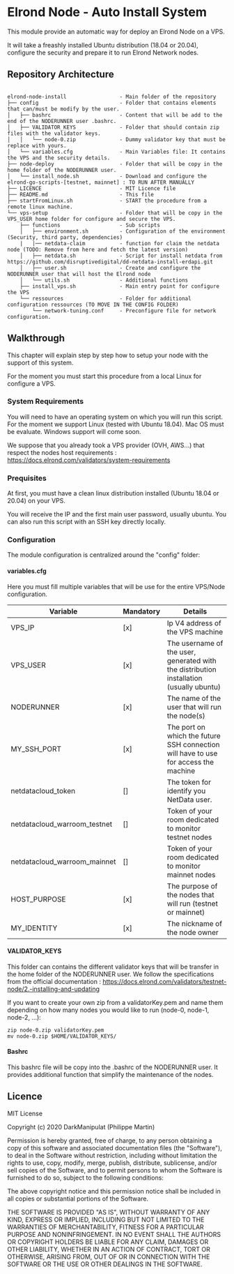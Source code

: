 
#	Elrond Node - Auto Install System

This module provide an automatic way for deploy an Elrond Node on a VPS.

It will take a freashly installed Ubuntu distribution (18.04 or 20.04), configure the security and prepare it to run Elrond Network nodes.

## Repository Architecture

```

elrond-node-install                 - Main folder of the repository
├── config                          - Folder that contains elements that can/must be modify by the user.
│   ├── bashrc                      - Content that will be add to the end of the NODERUNNER user .bashrc.
│   ├── VALIDATOR_KEYS              - Folder that should contain zip files with the validator keys.
│   │   └── node-0.zip              - Dummy validator key that must be replace with yours.
│   └── variables.cfg               - Main Variables file: It contains the VPS and the security details.
├── node-deploy                     - Folder that will be copy in the home folder of the NODERUNNER user.
│   └── install_node.sh             - Download and configure the elrond-go-scripts-[testnet, mainnet] : TO RUN AFTER MANUALLY
├── LICENCE                         - MIT Licence file
├── README.md                       - This file
├── startFromLinux.sh               - START the procedure from a remote linux machine.
└── vps-setup                       - Folder that will be copy in the VPS_USER home folder for configure and secure the VPS.
    ├── functions                   - Sub scripts
    │   ├── environment.sh          - Configuration of the environment (Security, third party, dependencies)
    |   |── netdata-claim           - function for claim the netdata node (TODO: Remove from here and fetch the latest version)
    │   ├── netdata.sh              - Script for install netdata from https://github.com/disruptivedigital/dd-netdata-install-erdapi.git 
    │   ├── user.sh                 - Create and configure the NODERUNNER user that will host the Elrond node
    │   └── utils.sh                - Additional functions
    ├── install_vps.sh              - Main entry point for configure the VPS
    └── ressources                  - Folder for additional configuration ressources (TO MOVE IN THE CONFIG FOLDER)
        └── network-tuning.conf     - Preconfigure file for network configuration.

```
## Walkthrough

This chapter will explain step by step how to setup your node with the support of this system.

For the moment you must start this procedure from a local Linux for configure a VPS. 

### System Requirements

You will need to have an operating system on which you will run this script.
For the moment we support Linux (tested with Ubuntu 18.04).
Mac OS must be evaluate. 
Windows support will come soon.

We suppose that you already took a VPS provider (OVH, AWS...) that respect the nodes host requirements : https://docs.elrond.com/validators/system-requirements


### Prequisites


At first, you must have a clean linux distribution installed (Ubuntu 18.04 or 20.04) on your VPS.

You will receive the IP and the first main user password, usually ubuntu. You can also run this script with an SSH key directly locally.

### Configuration

The module configuration is centralized around the "config" folder:

#### variables.cfg

Here you must fill multiple variables that will be use for the entire VPS/Node configuration.

Variable | Mandatory | Details
-------- | -------- | -----
VPS_IP | [x] | Ip V4 address of the VPS machine
VPS_USER | [x] | The username of the user, generated with the distribution installation (usually ubuntu)
NODERUNNER | [x] | The name of the user that will run the node(s)
MY_SSH_PORT | [x] | The port on which the future SSH connection will have to use for access the machine
netdatacloud_token | [] | The token for identify you NetData user.
netdatacloud_warroom_testnet | [] | Token of your room dedicated to monitor testnet nodes
netdatacloud_warroom_mainnet | [] | Token of your room dedicated to monitor mainnet nodes
HOST_PURPOSE | [x] | The purpose of the nodes that will run (testnet or mainnet)
MY_IDENTITY | [x] | The nickname of the node owner

#### VALIDATOR_KEYS

This folder can contains the different validator keys that will be transfer in the home folder of the NODERUNNER user.
We follow the specifications from the official documentation : https://docs.elrond.com/validators/testnet-node/2.-installing-and-updating

If you want to create your own zip from a validatorKey.pem and name them depending on how many nodes you would like to run (node-0, node-1, node-2, ...):

```
zip node-0.zip validatorKey.pem
mv node-0.zip $HOME/VALIDATOR_KEYS/
```

#### Bashrc

This bashrc file will be copy into the .bashrc of the NODERUNNER user. It provides additional function that simplify the maintenance of the nodes.

## Licence

MIT License

Copyright (c) 2020 DarkManipulat (Philippe Martin)

Permission is hereby granted, free of charge, to any person obtaining a copy
of this software and associated documentation files (the "Software"), to deal
in the Software without restriction, including without limitation the rights
to use, copy, modify, merge, publish, distribute, sublicense, and/or sell
copies of the Software, and to permit persons to whom the Software is
furnished to do so, subject to the following conditions:

The above copyright notice and this permission notice shall be included in all
copies or substantial portions of the Software.

THE SOFTWARE IS PROVIDED "AS IS", WITHOUT WARRANTY OF ANY KIND, EXPRESS OR
IMPLIED, INCLUDING BUT NOT LIMITED TO THE WARRANTIES OF MERCHANTABILITY,
FITNESS FOR A PARTICULAR PURPOSE AND NONINFRINGEMENT. IN NO EVENT SHALL THE
AUTHORS OR COPYRIGHT HOLDERS BE LIABLE FOR ANY CLAIM, DAMAGES OR OTHER
LIABILITY, WHETHER IN AN ACTION OF CONTRACT, TORT OR OTHERWISE, ARISING FROM,
OUT OF OR IN CONNECTION WITH THE SOFTWARE OR THE USE OR OTHER DEALINGS IN THE
SOFTWARE.